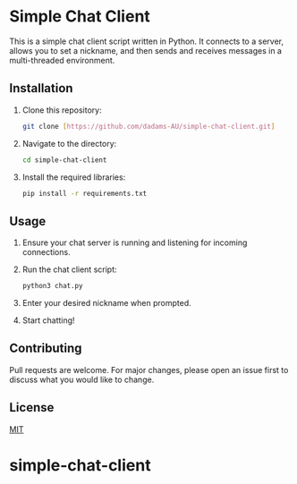 

# Simple Chat Client

This is a simple chat client script written in Python. It connects to a server, allows you to set a nickname, and then sends and receives messages in a multi-threaded environment.

## Installation

1. Clone this repository:
   ```bash
   git clone [https://github.com/dadams-AU/simple-chat-client.git]
   ```

2. Navigate to the directory:
   ```bash
   cd simple-chat-client
   ```

3. Install the required libraries:
   ```bash
   pip install -r requirements.txt
   ```

## Usage

1. Ensure your chat server is running and listening for incoming connections.

2. Run the chat client script:
   ```bash
   python3 chat.py
   ```

3. Enter your desired nickname when prompted.

4. Start chatting!

## Contributing

Pull requests are welcome. For major changes, please open an issue first to discuss what you would like to change.

## License

[MIT](https://choosealicense.com/licenses/mit/)
# simple-chat-client
